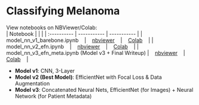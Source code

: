 # Classifying Melanoma

View notebooks on NBViewer/Colab:  
| Notebook      |  |  |
| :---------- | ----------- | ----------- |
| model_nn_v1_barebone.ipynb &nbsp;&nbsp; | &nbsp;&nbsp; [nbviewer](https://nbviewer.jupyter.org/github/yintrigue/portfolio-ds/blob/master/ml_melanoma/src/model_nn_v1_barebone.ipynb) &nbsp;&nbsp; | &nbsp;&nbsp; [Colab](https://colab.research.google.com/github/yintrigue/portfolio-ds/blob/master/ml_melanoma/src/model_nn_v1_barebone.ipynb) &nbsp;&nbsp; |
| model_nn_v2_efn.ipynb &nbsp;&nbsp; | &nbsp;&nbsp; [nbviewer](https://nbviewer.jupyter.org/github/yintrigue/portfolio-ds/blob/master/ml_melanoma/src/model_nn_v2_efn.ipynb) &nbsp;&nbsp; | &nbsp;&nbsp; [Colab](https://colab.research.google.com/github/yintrigue/portfolio-ds/blob/master/ml_melanoma/src/model_nn_v2_efn.ipynb) &nbsp;&nbsp; |
| model_nn_v3_efn_meta.ipynb (Model v3 + Final Writeup) | &nbsp;&nbsp; [nbviewer](https://nbviewer.jupyter.org/github/yintrigue/portfolio-ds/blob/master/ml_melanoma/src/model_nn_v3_efn_meta.ipynb) &nbsp;&nbsp; | &nbsp;&nbsp; [Colab](https://colab.research.google.com/github/yintrigue/portfolio-ds/blob/master/ml_melanoma/src/model_nn_v3_efn_meta.ipynb) &nbsp;&nbsp; |

- **Model v1**: CNN, 3-Layer
- **Model v2 (Best Model)**: EfficientNet with Focal Loss & Data Augmentation
- **Model v3**: Concatenated Neural Nets, EfficientNet (for Images) + Neural Network (for Patient Metadata)